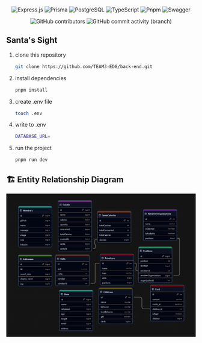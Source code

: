 <div align="center">

<br>

![Express.js](https://img.shields.io/badge/express.js-%23404d59.svg?style=for-the-badge&logo=express&logoColor=%2361DAFB)
![Prisma](https://img.shields.io/badge/Prisma-3982CE?style=for-the-badge&logo=Prisma&logoColor=white)
![PostgreSQL](https://img.shields.io/badge/PostgreSQL-316192?style=for-the-badge&logo=postgresql&logoColor=white)
![TypeScript](https://img.shields.io/badge/typescript-%23007ACC.svg?style=for-the-badge&logo=typescript&logoColor=white)
![Pnpm](https://img.shields.io/badge/pnpm-yellow?style=for-the-badge&logo=pnpm&logoColor=white)
![Swagger](https://img.shields.io/badge/Swagger-85EA2D?style=for-the-badge&logo=Swagger&logoColor=white)

![GitHub contributors](https://img.shields.io/github/contributors/kacubillos/devathon-backend)
![GitHub commit activity (branch)](https://img.shields.io/github/commit-activity/w/kacubillos/devathon-backend/develop)

</div>

##  Santa's Sight

1. clone this repository

   ```sh
   git clone https://github.com/TEAM3-ED8/back-end.git
   ```

2. install dependencies

   ```bash
   pnpm install
   ```

3. create .env file

   ```bash
   touch .env
   ```

4. write to .env

   ```bash
   DATABASE_URL=
   ```

5. run the project

   ```bash
   pnpm run dev
   ```

## 🏗 Entity Relationship Diagram

![Entity Relationship Diagram](public/Diagram.png)
